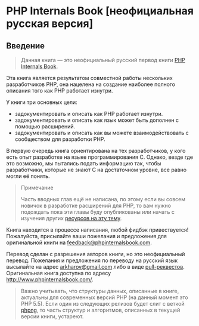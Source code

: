 # PHP Internals Book [неофициальная русская версия]

## Введение

> Данная книга — это неофициальный русский первод книги [PHP Internals Book](http://www.phpinternalsbook.com).

Эта книга является результатом совместной работы нескольких разработчиков PHP, она нацелена на создание наиболее полного описания того как PHP работает изнутри.

У книги три основных цели:
* задокументировать и описать как PHP работает изнутри.
* задокументировать и описать как язык может быть дополнен с помощью расширений.
* задокументировать и описать как вы можете взаимодействовать с сообществом для разработки PHP.

В первую очередь книга ориентирована на тех разработчиков, у кого есть опыт разработке на языке программирования C. Однако, везде где это возможно, мы пытались подать информацию так, чтобы разработчики, которые не знают C на достаточном уровне, все равно могли её понять.

> Примечание
>
> Часть вводных глав ещё не написана, по этому если вы совсем новичок в разработке расширений для PHP, то вам нужно подождать пока эти главы буду опубликованы или начать с изучения других [ресурсов на эту тему](https://wiki.php.net/internals/references).

Книга находится в процессе написания, любой фидбэк привествуется! Пожалуйста, присылайте ваши пожелания и предложения для оригинальной книги на [feedback@phpinternalsbook.com](mailto:feedback@phpinternalsbook.com).

Перевод сделан с разрешения авторов книги, но это неофициальный перевод. Пожелания и предложения по переводу на русский язык высылайте на адрес [arkharov@gmail.com](mailto:arkharov@gmail.com) либо в виде [pull-реквестов](https://github.com/romka/phpinternalsbook-ru). Оригинальная книга доступна по адресу http://www.phpinternalsbook.com/.

> Важно учитывать, что структуры данных, описанные в книге, актуальны для современных версий PHP (на данный момент это PHP 5.5). Если один из следующих релизов будет слит с веткой <a href="https://wiki.php.net/phpng">phpng</a>, то часть структур и алгоритмов, описанных в текущей версии книги, устареют.
